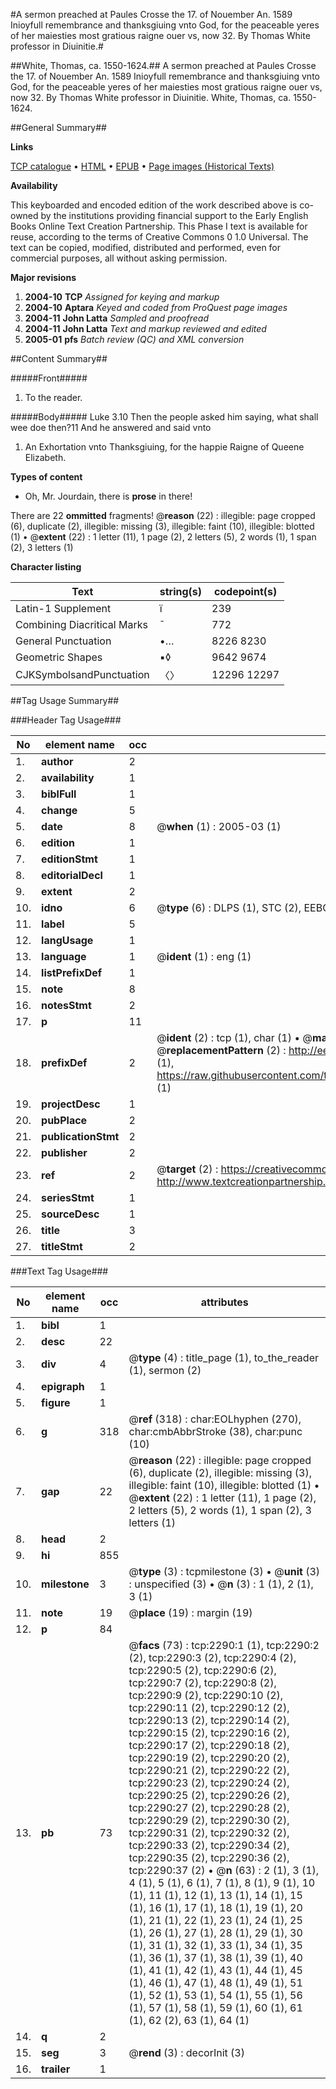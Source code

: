 #A sermon preached at Paules Crosse the 17. of Nouember An. 1589 Inioyfull remembrance and thanksgiuing vnto God, for the peaceable yeres of her maiesties most gratious raigne ouer vs, now 32. By Thomas White professor in Diuinitie.#

##White, Thomas, ca. 1550-1624.##
A sermon preached at Paules Crosse the 17. of Nouember An. 1589 Inioyfull remembrance and thanksgiuing vnto God, for the peaceable yeres of her maiesties most gratious raigne ouer vs, now 32. By Thomas White professor in Diuinitie.
White, Thomas, ca. 1550-1624.

##General Summary##

**Links**

[TCP catalogue](http://www.ota.ox.ac.uk/tcp/)  • 
[HTML](http://tei.it.ox.ac.uk/tcp/Texts-HTML/free/A15/A15109.html)  • 
[EPUB](http://tei.it.ox.ac.uk/tcp/Texts-EPUB/free/A15/A15109.epub) • 
[Page images (Historical Texts)](https://data.historicaltexts.jisc.ac.uk/view?pubId=eebo-99837942e&pageId=eebo-99837942e-2290-1)

**Availability**

This keyboarded and encoded edition of the
	       work described above is co-owned by the institutions
	       providing financial support to the Early English Books
	       Online Text Creation Partnership. This Phase I text is
	       available for reuse, according to the terms of Creative
	       Commons 0 1.0 Universal. The text can be copied,
	       modified, distributed and performed, even for
	       commercial purposes, all without asking permission.

**Major revisions**

1. __2004-10__ __TCP__ *Assigned for keying and markup*
1. __2004-10__ __Aptara__ *Keyed and coded from ProQuest page images*
1. __2004-11__ __John Latta__ *Sampled and proofread*
1. __2004-11__ __John Latta__ *Text and markup reviewed and edited*
1. __2005-01__ __pfs__ *Batch review (QC) and XML conversion*

##Content Summary##

#####Front#####

1. To the reader.

#####Body#####
Luke 3.10 Then the people asked him saying,
what shall wee doe then?11 And he answered and said vnto
1. An Exhortation
vnto Thanksgiuing,
for the happie Raigne
of Queene Elizabeth.

**Types of content**

  * Oh, Mr. Jourdain, there is **prose** in there!

There are 22 **ommitted** fragments! 
 @__reason__ (22) : illegible: page cropped (6), duplicate (2), illegible: missing (3), illegible: faint (10), illegible: blotted (1)  •  @__extent__ (22) : 1 letter (11), 1 page (2), 2 letters (5), 2 words (1), 1 span (2), 3 letters (1)

**Character listing**


|Text|string(s)|codepoint(s)|
|---|---|---|
|Latin-1 Supplement|ï|239|
|Combining             Diacritical Marks|̄|772|
|General Punctuation|•…|8226 8230|
|Geometric Shapes|▪◊|9642 9674|
|CJKSymbolsandPunctuation|〈〉|12296 12297|

##Tag Usage Summary##

###Header Tag Usage###

|No|element name|occ|attributes|
|---|---|---|---|
|1.|__author__|2||
|2.|__availability__|1||
|3.|__biblFull__|1||
|4.|__change__|5||
|5.|__date__|8| @__when__ (1) : 2005-03 (1)|
|6.|__edition__|1||
|7.|__editionStmt__|1||
|8.|__editorialDecl__|1||
|9.|__extent__|2||
|10.|__idno__|6| @__type__ (6) : DLPS (1), STC (2), EEBO-CITATION (1), PROQUEST (1), VID (1)|
|11.|__label__|5||
|12.|__langUsage__|1||
|13.|__language__|1| @__ident__ (1) : eng (1)|
|14.|__listPrefixDef__|1||
|15.|__note__|8||
|16.|__notesStmt__|2||
|17.|__p__|11||
|18.|__prefixDef__|2| @__ident__ (2) : tcp (1), char (1)  •  @__matchPattern__ (2) : ([0-9\-]+):([0-9IVX]+) (1), (.+) (1)  •  @__replacementPattern__ (2) : http://eebo.chadwyck.com/downloadtiff?vid=$1&page=$2 (1), https://raw.githubusercontent.com/textcreationpartnership/Texts/master/tcpchars.xml#$1 (1)|
|19.|__projectDesc__|1||
|20.|__pubPlace__|2||
|21.|__publicationStmt__|2||
|22.|__publisher__|2||
|23.|__ref__|2| @__target__ (2) : https://creativecommons.org/publicdomain/zero/1.0/ (1), http://www.textcreationpartnership.org/docs/. (1)|
|24.|__seriesStmt__|1||
|25.|__sourceDesc__|1||
|26.|__title__|3||
|27.|__titleStmt__|2||


###Text Tag Usage###

|No|element name|occ|attributes|
|---|---|---|---|
|1.|__bibl__|1||
|2.|__desc__|22||
|3.|__div__|4| @__type__ (4) : title_page (1), to_the_reader (1), sermon (2)|
|4.|__epigraph__|1||
|5.|__figure__|1||
|6.|__g__|318| @__ref__ (318) : char:EOLhyphen (270), char:cmbAbbrStroke (38), char:punc (10)|
|7.|__gap__|22| @__reason__ (22) : illegible: page cropped (6), duplicate (2), illegible: missing (3), illegible: faint (10), illegible: blotted (1)  •  @__extent__ (22) : 1 letter (11), 1 page (2), 2 letters (5), 2 words (1), 1 span (2), 3 letters (1)|
|8.|__head__|2||
|9.|__hi__|855||
|10.|__milestone__|3| @__type__ (3) : tcpmilestone (3)  •  @__unit__ (3) : unspecified (3)  •  @__n__ (3) : 1 (1), 2 (1), 3 (1)|
|11.|__note__|19| @__place__ (19) : margin (19)|
|12.|__p__|84||
|13.|__pb__|73| @__facs__ (73) : tcp:2290:1 (1), tcp:2290:2 (2), tcp:2290:3 (2), tcp:2290:4 (2), tcp:2290:5 (2), tcp:2290:6 (2), tcp:2290:7 (2), tcp:2290:8 (2), tcp:2290:9 (2), tcp:2290:10 (2), tcp:2290:11 (2), tcp:2290:12 (2), tcp:2290:13 (2), tcp:2290:14 (2), tcp:2290:15 (2), tcp:2290:16 (2), tcp:2290:17 (2), tcp:2290:18 (2), tcp:2290:19 (2), tcp:2290:20 (2), tcp:2290:21 (2), tcp:2290:22 (2), tcp:2290:23 (2), tcp:2290:24 (2), tcp:2290:25 (2), tcp:2290:26 (2), tcp:2290:27 (2), tcp:2290:28 (2), tcp:2290:29 (2), tcp:2290:30 (2), tcp:2290:31 (2), tcp:2290:32 (2), tcp:2290:33 (2), tcp:2290:34 (2), tcp:2290:35 (2), tcp:2290:36 (2), tcp:2290:37 (2)  •  @__n__ (63) : 2 (1), 3 (1), 4 (1), 5 (1), 6 (1), 7 (1), 8 (1), 9 (1), 10 (1), 11 (1), 12 (1), 13 (1), 14 (1), 15 (1), 16 (1), 17 (1), 18 (1), 19 (1), 20 (1), 21 (1), 22 (1), 23 (1), 24 (1), 25 (1), 26 (1), 27 (1), 28 (1), 29 (1), 30 (1), 31 (1), 32 (1), 33 (1), 34 (1), 35 (1), 36 (1), 37 (1), 38 (1), 39 (1), 40 (1), 41 (1), 42 (1), 43 (1), 44 (1), 45 (1), 46 (1), 47 (1), 48 (1), 49 (1), 51 (1), 52 (1), 53 (1), 54 (1), 55 (1), 56 (1), 57 (1), 58 (1), 59 (1), 60 (1), 61 (1), 62 (2), 63 (1), 64 (1)|
|14.|__q__|2||
|15.|__seg__|3| @__rend__ (3) : decorInit (3)|
|16.|__trailer__|1||
